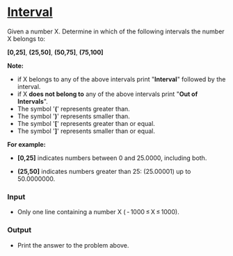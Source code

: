 # [Interval](https://codeforces.com/group/MWSDmqGsZm/contest/219158/problem/S)

Given a number X. Determine in which of the following intervals the number X belongs to:

**[0,25]**, **(25,50]**, **(50,75]**, **(75,100]**

**Note:**

- if X belongs to any of the above intervals print "**Interval**" followed by the interval.
- if X **does not belong to** any of the above intervals print "**Out of Intervals**".
- The symbol '**(**' represents greater than.
- The symbol '**)**' represents smaller than.
- The symbol '**[**' represents greater than or equal.
- The symbol '**]**' represents smaller than or equal.

**For example:**

- **[0,25]** indicates numbers between 0 and 25.0000, including both.

- **(25,50]** indicates numbers greater than 25: (25.00001) up to 50.0000000.

### Input

- Only one line containing a number X ( - 1000 ≤ X ≤ 1000).

### Output

- Print the answer to the problem above.